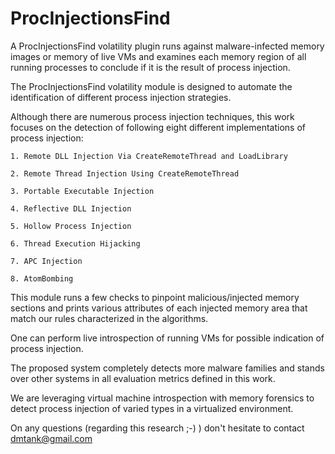 # ProcInjectionsFind

A ProcInjectionsFind volatility plugin runs against malware-infected memory images or memory of live VMs and examines each memory region of all running processes to conclude if it is the result of process injection. 

The ProcInjectionsFind volatility module is designed to automate the identification of different process injection strategies.

Although there are numerous process injection techniques, this work focuses on the detection of following eight different implementations of process injection:  

    1. Remote DLL Injection Via CreateRemoteThread and LoadLibrary
    
    2. Remote Thread Injection Using CreateRemoteThread
    
    3. Portable Executable Injection
    
    4. Reflective DLL Injection
    
    5. Hollow Process Injection
    
    6. Thread Execution Hijacking 
    
    7. APC Injection 
    
    8. AtomBombing

This module runs a few checks to pinpoint malicious/injected memory sections and prints various attributes of each injected memory area that match our rules characterized in the algorithms.

One can perform live introspection of running VMs for possible indication of process injection.

The proposed system completely detects more malware families and stands over other systems in all evaluation metrics defined in this work.

We are leveraging virtual machine introspection with memory forensics to detect process injection of varied types in a virtualized environment.

On any questions (regarding this research ;-) ) don't hesitate to contact dmtank@gmail.com
